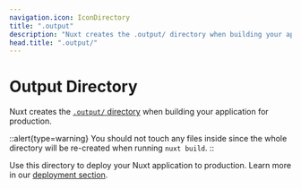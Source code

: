 ```yaml
---
navigation.icon: IconDirectory
title: ".output"
description: "Nuxt creates the .output/ directory when building your application for production."
head.title: ".output/"
---
```


# Output Directory

Nuxt creates the [`.output/` directory](/docs/guide/directory-structure/output) when building your application for production.

::alert{type=warning}
You should not touch any files inside since the whole directory will be re-created when running `nuxt build`.
::

Use this directory to deploy your Nuxt application to production. Learn more in our [deployment section](/docs/getting-started/deployment).
